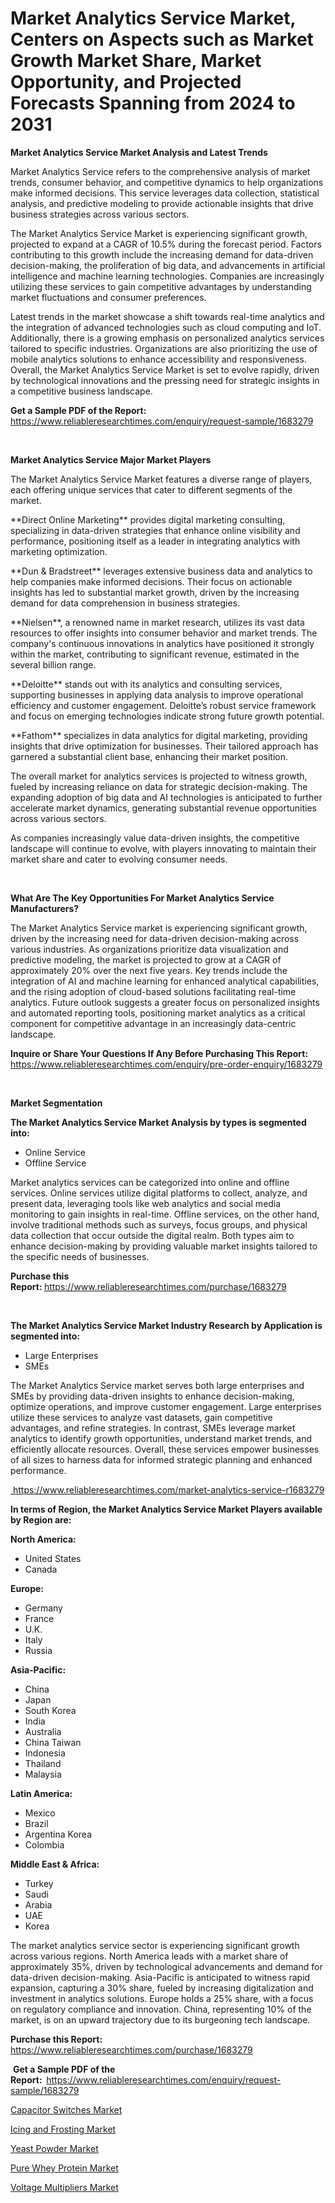 <p><h1>Market Analytics Service Market, Centers on Aspects such as Market Growth Market Share, Market Opportunity, and Projected Forecasts Spanning from 2024 to 2031</h1></p><p><strong>Market Analytics Service Market Analysis and Latest Trends</strong></p>
<p><p>Market Analytics Service refers to the comprehensive analysis of market trends, consumer behavior, and competitive dynamics to help organizations make informed decisions. This service leverages data collection, statistical analysis, and predictive modeling to provide actionable insights that drive business strategies across various sectors.</p><p>The Market Analytics Service Market is experiencing significant growth, projected to expand at a CAGR of 10.5% during the forecast period. Factors contributing to this growth include the increasing demand for data-driven decision-making, the proliferation of big data, and advancements in artificial intelligence and machine learning technologies. Companies are increasingly utilizing these services to gain competitive advantages by understanding market fluctuations and consumer preferences.</p><p>Latest trends in the market showcase a shift towards real-time analytics and the integration of advanced technologies such as cloud computing and IoT. Additionally, there is a growing emphasis on personalized analytics services tailored to specific industries. Organizations are also prioritizing the use of mobile analytics solutions to enhance accessibility and responsiveness. Overall, the Market Analytics Service Market is set to evolve rapidly, driven by technological innovations and the pressing need for strategic insights in a competitive business landscape.</p></p>
<p><strong>Get a Sample PDF of the Report:&nbsp;</strong> <a href="https://www.reliableresearchtimes.com/enquiry/request-sample/1683279?utm_campaign=1775&utm_medium=2&utm_source=Github&utm_content=ia&utm_term=19102024&utm_id=market-analytics-service">https://www.reliableresearchtimes.com/enquiry/request-sample/1683279</a></p>
<p>&nbsp;</p>
<p><strong>Market Analytics Service Major Market Players</strong></p>
<p><p>The Market Analytics Service Market features a diverse range of players, each offering unique services that cater to different segments of the market. </p><p>**Direct Online Marketing** provides digital marketing consulting, specializing in data-driven strategies that enhance online visibility and performance, positioning itself as a leader in integrating analytics with marketing optimization.</p><p>**Dun & Bradstreet** leverages extensive business data and analytics to help companies make informed decisions. Their focus on actionable insights has led to substantial market growth, driven by the increasing demand for data comprehension in business strategies. </p><p>**Nielsen**, a renowned name in market research, utilizes its vast data resources to offer insights into consumer behavior and market trends. The company's continuous innovations in analytics have positioned it strongly within the market, contributing to significant revenue, estimated in the several billion range.</p><p>**Deloitte** stands out with its analytics and consulting services, supporting businesses in applying data analysis to improve operational efficiency and customer engagement. Deloitte’s robust service framework and focus on emerging technologies indicate strong future growth potential.</p><p>**Fathom** specializes in data analytics for digital marketing, providing insights that drive optimization for businesses. Their tailored approach has garnered a substantial client base, enhancing their market position.</p><p>The overall market for analytics services is projected to witness growth, fueled by increasing reliance on data for strategic decision-making. The expanding adoption of big data and AI technologies is anticipated to further accelerate market dynamics, generating substantial revenue opportunities across various sectors.</p><p>As companies increasingly value data-driven insights, the competitive landscape will continue to evolve, with players innovating to maintain their market share and cater to evolving consumer needs.</p></p>
<p>&nbsp;</p>
<p><strong>What Are The Key Opportunities For Market Analytics Service Manufacturers?</strong></p>
<p><p>The Market Analytics Service market is experiencing significant growth, driven by the increasing need for data-driven decision-making across various industries. As organizations prioritize data visualization and predictive modeling, the market is projected to grow at a CAGR of approximately 20% over the next five years. Key trends include the integration of AI and machine learning for enhanced analytical capabilities, and the rising adoption of cloud-based solutions facilitating real-time analytics. Future outlook suggests a greater focus on personalized insights and automated reporting tools, positioning market analytics as a critical component for competitive advantage in an increasingly data-centric landscape.</p></p>
<p><strong>Inquire or Share Your Questions If Any Before Purchasing This Report:</strong> <a href="https://www.reliableresearchtimes.com/enquiry/pre-order-enquiry/1683279?utm_campaign=1775&utm_medium=2&utm_source=Github&utm_content=ia&utm_term=19102024&utm_id=market-analytics-service">https://www.reliableresearchtimes.com/enquiry/pre-order-enquiry/1683279</a></p>
<p>&nbsp;</p>
<p><strong>Market Segmentation</strong></p>
<p><strong>The Market Analytics Service Market Analysis by types is segmented into:</strong></p>
<p><ul><li>Online Service</li><li>Offline Service</li></ul></p>
<p><p>Market analytics services can be categorized into online and offline services. Online services utilize digital platforms to collect, analyze, and present data, leveraging tools like web analytics and social media monitoring to gain insights in real-time. Offline services, on the other hand, involve traditional methods such as surveys, focus groups, and physical data collection that occur outside the digital realm. Both types aim to enhance decision-making by providing valuable market insights tailored to the specific needs of businesses.</p></p>
<p><strong>Purchase this Report:&nbsp;</strong><a href="https://www.reliableresearchtimes.com/purchase/1683279?utm_campaign=1775&utm_medium=2&utm_source=Github&utm_content=ia&utm_term=19102024&utm_id=market-analytics-service">https://www.reliableresearchtimes.com/purchase/1683279</a></p>
<p>&nbsp;</p>
<p><strong>The Market Analytics Service Market Industry Research by Application is segmented into:</strong></p>
<p><ul><li>Large Enterprises</li><li>SMEs</li></ul></p>
<p><p>The Market Analytics Service market serves both large enterprises and SMEs by providing data-driven insights to enhance decision-making, optimize operations, and improve customer engagement. Large enterprises utilize these services to analyze vast datasets, gain competitive advantages, and refine strategies. In contrast, SMEs leverage market analytics to identify growth opportunities, understand market trends, and efficiently allocate resources. Overall, these services empower businesses of all sizes to harness data for informed strategic planning and enhanced performance.</p></p>
<p><a href="https://www.reliableresearchtimes.com/market-analytics-service-r1683279?utm_campaign=1775&utm_medium=2&utm_source=Github&utm_content=ia&utm_term=19102024&utm_id=market-analytics-service">&nbsp;https://www.reliableresearchtimes.com/market-analytics-service-r1683279</a></p>
<p><strong>In terms of Region, the Market Analytics Service Market Players available by Region are:</strong></p>
<p>
    <p> <strong> North America: </strong>
        <ul>
            <li>United States</li>
            <li>Canada</li>
        </ul>
        </p> 
    <p> <strong> Europe: </strong>
        <ul>
            <li>Germany</li>
            <li>France</li>
            <li>U.K.</li>
            <li>Italy</li>
            <li>Russia</li>
        </ul>
        </p> 
    <p> <strong> Asia-Pacific: </strong>
        <ul>
            <li>China</li>
            <li>Japan</li>
            <li>South Korea</li>
            <li>India</li>
            <li>Australia</li>
            <li>China Taiwan</li>
            <li>Indonesia</li>
            <li>Thailand</li>
            <li>Malaysia</li>
        </ul>
        </p> 
    <p> <strong> Latin America: </strong>
        <ul>
            <li>Mexico</li>
            <li>Brazil</li>
            <li>Argentina Korea</li>
            <li>Colombia</li>
        </ul>
        </p> 
    <p> <strong> Middle East & Africa: </strong>
        <ul>
            <li>Turkey</li>
            <li>Saudi</li>
            <li>Arabia</li>
            <li>UAE</li>
            <li>Korea</li>
        </ul>
    </p>
    </p>
<p><p>The market analytics service sector is experiencing significant growth across various regions. North America leads with a market share of approximately 35%, driven by technological advancements and demand for data-driven decision-making. Asia-Pacific is anticipated to witness rapid expansion, capturing a 30% share, fueled by increasing digitalization and investment in analytics solutions. Europe holds a 25% share, with a focus on regulatory compliance and innovation. China, representing 10% of the market, is on an upward trajectory due to its burgeoning tech landscape.</p></p>
<p><strong>Purchase this Report: </strong><a href="https://www.reliableresearchtimes.com/purchase/1683279?utm_campaign=1775&utm_medium=2&utm_source=Github&utm_content=ia&utm_term=19102024&utm_id=market-analytics-service">https://www.reliableresearchtimes.com/purchase/1683279</a></p>
<p>&nbsp;<strong>Get a Sample PDF of the Report:&nbsp;&nbsp;</strong><a href="https://www.reliableresearchtimes.com/enquiry/request-sample/1683279?utm_campaign=1775&utm_medium=2&utm_source=Github&utm_content=ia&utm_term=19102024&utm_id=market-analytics-service">https://www.reliableresearchtimes.com/enquiry/request-sample/1683279</a></p>
<p><strong></strong></p>
<p><p><a href="https://www.linkedin.com/pulse/capacitor-switches-market-global-trends-forecast-2024-2031-hcotf?utm_campaign=1775&utm_medium=2&utm_source=Github&utm_content=ia&utm_term=19102024&utm_id=market-analytics-service">Capacitor Switches Market</a></p><p><a href="https://www.linkedin.com/pulse/icing-frosting-market-segmentation-in-depth-analysis-bakeryrestaurantfamily-np0vf?utm_campaign=1775&utm_medium=2&utm_source=Github&utm_content=ia&utm_term=19102024&utm_id=market-analytics-service">Icing and Frosting Market</a></p><p><a href="https://www.linkedin.com/pulse/yeast-powder-market-global-regional-analysis-focus-end-user-r1zkf?utm_campaign=1775&utm_medium=2&utm_source=Github&utm_content=ia&utm_term=19102024&utm_id=market-analytics-service">Yeast Powder Market</a></p><p><a href="https://www.linkedin.com/pulse/global-pure-whey-protein-industry-research-report-competitive-xy5nf?utm_campaign=1775&utm_medium=2&utm_source=Github&utm_content=ia&utm_term=19102024&utm_id=market-analytics-service">Pure Whey Protein Market</a></p><p><a href="https://www.linkedin.com/pulse/voltage-multipliers-market-trends-strategic-insights-2024--n2bvf?utm_campaign=1775&utm_medium=2&utm_source=Github&utm_content=ia&utm_term=19102024&utm_id=market-analytics-service">Voltage Multipliers Market</a></p></p>